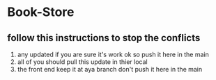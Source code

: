 # Book-Store
## follow this instructions to stop the conflicts
1. any updated if you are sure it's work ok so push it here in the main
2. all of you should pull this update in thier local 
3. the front end keep it at aya branch don't push it here in the main
